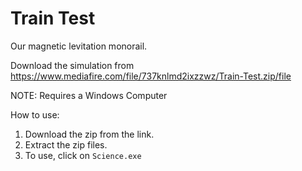 # Train Test

Our magnetic levitation monorail.

Download the simulation from https://www.mediafire.com/file/737knlmd2ixzzwz/Train-Test.zip/file

NOTE: Requires a Windows Computer

How to use:
1. Download the zip from the link.
2. Extract the zip files.
3. To use, click on ``Science.exe``
